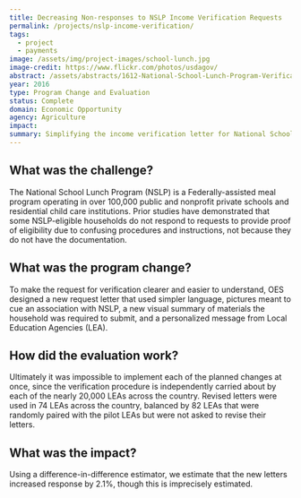 ```yaml
---
title: Decreasing Non-responses to NSLP Income Verification Requests
permalink: /projects/nslp-income-verification/
tags: 
  - project
  - payments
image: /assets/img/project-images/school-lunch.jpg
image-credit: https://www.flickr.com/photos/usdagov/
abstract: /assets/abstracts/1612-National-School-Lunch-Program-Verification.pdf
year: 2016
type: Program Change and Evaluation
status: Complete
domain: Economic Opportunity
agency: Agriculture
impact:
summary: Simplifying the income verification letter for National School Lunch Program recipients increased response rate by 2.1%.
---
```

## What was the challenge?

The National School Lunch Program (NSLP) is a Federally-assisted meal program operating in over 100,000 public and nonprofit private schools and residential child care institutions. Prior studies have demonstrated that some NSLP-eligible households do not respond to requests to provide proof of eligibility due to confusing procedures and instructions, not because they do not have the documentation.

## What was the program change?

To make the request for verification clearer and easier to understand, OES designed a new request letter that used simpler language, pictures meant to cue an association with NSLP, a new visual summary of materials the household was required to submit, and a personalized message from Local Education Agencies (LEA).

## How did the evaluation work?

Ultimately it was impossible to implement each of the planned changes at once, since the verification procedure is independently carried about by each of the nearly 20,000 LEAs across the country. Revised letters were used in 74 LEAs across the country, balanced by 82 LEAs that were randomly paired with the pilot LEAs but were not asked to revise their letters.

## What was the impact?

Using a difference-in-difference estimator, we estimate that the new letters increased response by 2.1%, though this is imprecisely estimated.
